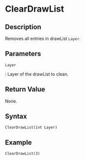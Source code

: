 # ClearDrawList

## Description
Removes all entries in drawList `Layer`.

## Parameters
`Layer`

:   Layer of the drawList to clean.

## Return Value
None.

## Syntax
```
ClearDrawList(int Layer)
```

## Example
```
ClearDrawList(3)
```